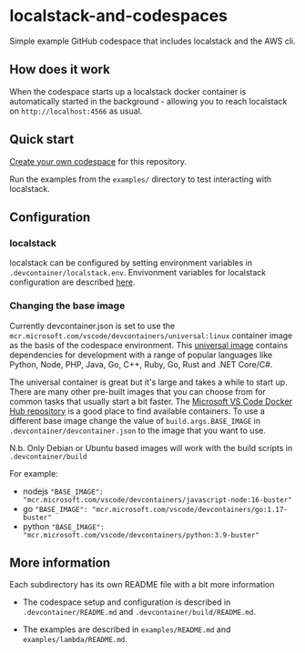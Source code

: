 # localstack-and-codespaces

Simple example GitHub codespace that includes localstack and the AWS cli.


## How does it work

When the codespace starts up a localstack docker container is automatically started in the background - allowing you to reach localstack on `http://localhost:4566` as usual.


## Quick start

[Create your own codespace](https://docs.github.com/en/codespaces/developing-in-codespaces/creating-a-codespace) for this repository.

Run the examples from the `examples/` directory to test interacting with localstack.

## Configuration

### localstack

localstack can be configured by setting environment variables in `.devcontainer/localstack.env`. Envivonment variables for localstack configuration are described [here](https://github.com/localstack/localstack#configuration).


### Changing the base image 

Currently devcontainer.json is set to use the `mcr.microsoft.com/vscode/devcontainers/universal:linux` container image as the basis of the codespace environment. This [universal image](https://github.com/microsoft/vscode-dev-containers/tree/main/containers/codespaces-linux) contains dependencies for development with a range of popular languages like Python, Node, PHP, Java, Go, C++, Ruby, Go, Rust and .NET Core/C#. 

The universal container is great but it's large and takes a while to start up. There are many other pre-built images that you can choose from for common tasks that usually start a bit faster. The [Microsoft VS Code Docker Hub repository](https://hub.docker.com/_/microsoft-vscode-devcontainers) is a good place to find available containers. To use a different base image change the value of `build.args.BASE_IMAGE` in `.devcontainer/devcontainer.json` to the image that you want to use.

N.b. Only Debian or Ubuntu based images will work with the build scripts in `.devcontainer/build`

For example:

 - nodejs `"BASE_IMAGE": "mcr.microsoft.com/vscode/devcontainers/javascript-node:16-buster"`
 - go `"BASE_IMAGE": "mcr.microsoft.com/vscode/devcontainers/go:1.17-buster"`
 - python  `"BASE_IMAGE": "mcr.microsoft.com/vscode/devcontainers/python:3.9-buster"`


## More information

Each subdirectory has its own README file with a bit more information

- The codespace setup and configuration is described in `.devcontainer/README.md` and `.devcontainer/build/README.md`.

- The examples are described in `examples/README.md` and `examples/lambda/README.md`.
